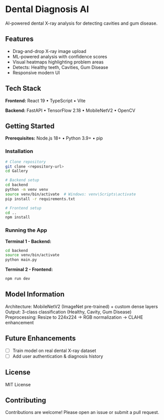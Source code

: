 # Dental Diagnosis AI

AI-powered dental X-ray analysis for detecting cavities and gum disease.

## Features
* Drag-and-drop X-ray image upload
* ML-powered analysis with confidence scores
* Visual heatmaps highlighting problem areas
* Detects: Healthy teeth, Cavities, Gum Disease
* Responsive modern UI

## Tech Stack

**Frontend:** React 19 • TypeScript • Vite

**Backend:** FastAPI • TensorFlow 2.18 • MobileNetV2 • OpenCV

## Getting Started

**Prerequisites:** Node.js 18+ • Python 3.9+ • pip

### Installation

```bash
# Clone repository
git clone <repository-url>
cd Gallery

# Backend setup
cd backend
python -m venv venv
source venv/bin/activate  # Windows: venv\Scripts\activate
pip install -r requirements.txt

# Frontend setup
cd ..
npm install
```

### Running the App

**Terminal 1 - Backend:**
```bash
cd backend
source venv/bin/activate
python main.py
```

**Terminal 2 - Frontend:**
```bash
npm run dev
```

## Model Information

Architecture: MobileNetV2 (ImageNet pre-trained) + custom dense layers
Output: 3-class classification (Healthy, Cavity, Gum Disease)
Preprocessing: Resize to 224x224 → RGB normalization → CLAHE enhancement

## Future Enhancements

- [ ] Train model on real dental X-ray dataset
- [ ] Add user authentication & diagnosis history

## License

MIT License

## Contributing

Contributions are welcome! Please open an issue or submit a pull request.
